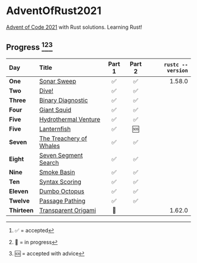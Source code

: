 # AdventOfRust2021
[Advent of Code 2021](https://adventofcode.com/2021/) with Rust solutions. Learning Rust!

## Progress [^1][^2][^3]

[^1]: ✅ = accepted
[^2]: 💬 = in progress
[^3]: 🆘 = accepted with advice

| Day | Title | Part 1 | Part 2 | `rustc --version` |
| :- | :- | :-: | :-: | -: |
| **One** | [Sonar Sweep](https://adventofcode.com/2021/day/1) | ✅ | ✅ | 1.58.0 |
| **Two** | [Dive!](https://adventofcode.com/2021/day/2) | ✅ | ✅ | 
| **Three** | [Binary Diagnostic](https://adventofcode.com/2021/day/3) | ✅ | ✅ | 
| **Four** | [Giant Squid](https://adventofcode.com/2021/day/4) | ✅ | ✅ | 
| **Five** | [Hydrothermal Venture](https://adventofcode.com/2021/day/5) | ✅ | ✅ |
| **Five** | [Lanternfish](https://adventofcode.com/2021/day/6) | ✅ | 🆘 |
| **Seven** | [The Treachery of Whales](https://adventofcode.com/2021/day/7) | ✅ | ✅ | 
| **Eight** | [Seven Segment Search](https://adventofcode.com/2021/day/8) | ✅ | ✅ | 
| **Nine** | [Smoke Basin](https://adventofcode.com/2021/day/9) | ✅ | ✅ | 
| **Ten** | [Syntax Scoring](https://adventofcode.com/2021/day/10) | ✅ | ✅ | 
| **Eleven** | [Dumbo Octopus](https://adventofcode.com/2021/day/11) | ✅ | ✅ | 
| **Twelve** | [Passage Pathing](https://adventofcode.com/2021/day/12) | ✅ | ✅ | 
| **Thirteen** | [Transparent Origami](https://adventofcode.com/2021/day/13) | 💬 | | 1.62.0 |
